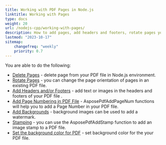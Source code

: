 ```yaml
---
title: Working with PDF Pages in Node.js
linktitle: Working with Pages
type: docs
weight: 20
url: /nodejs-cpp/working-with-pages/
description: How to add pages, add headers and footers, rotate pages you can know in this section. Aspose.PDF for Node.js via C++ explain to you all details on this topic.
lastmod: "2023-10-17"
sitemap:
    changefreq: "weekly"
    priority: 0.7
---
```


You are able to do the following:

- [Delete Pages](/pdf/nodejs-cpp/delete-pages/) - delete page from your PDF file in Node.js environment.
- [Rotate Pages](/pdf/nodejs-cpp/rotate-pages/) - you can change the page orientation of pages in an existing PDF file.
- [Add Headers and/or Footers](/pdf/nodejs-cpp/add-headers-and-footers-of-pdf-file/) - add text or images in the headers and footers of your PDF file .
- [Add Page Numbering in PDF File](/pdf/nodejs-cpp/add-page-number/) - AsposePdfAddPageNum functions will help you to add a Page Number in your PDF file.
- [Add Backgrounds](/pdf/nodejs-cpp/add-backgrounds/) - background images can be used to add a watermark.
- [Stamping](/pdf/nodejs-cpp/stamping/) - you can use the AsposePdfAddStamp function to add an image stamp to a PDF file.
- [Set the background color for PDF](/pdf/nodejs-cpp/set-background-color/) - set background color for the your PDF file.

